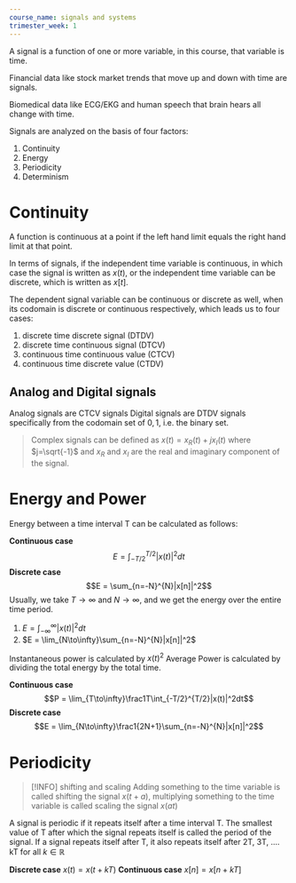 ```yaml
---
course_name: signals and systems
trimester_week: 1
---
```

A signal is a function of one or more variable, in this course, that variable is time.

Financial data like stock market trends that move up and down with time are signals.

Biomedical data like ECG/EKG and human speech that brain hears all change with time.

Signals are analyzed on the basis of four factors:
1. Continuity
2. Energy
3. Periodicity
4. Determinism
# Continuity
A function is continuous at a point if the left hand limit equals the right hand limit at that point.

In terms of signals, if the independent time variable is continuous, in which case the signal is written as $x(t)$, or the independent time variable can be discrete, which is written as $x[t]$.

The dependent signal variable can be continuous or discrete as well, when its codomain is discrete or continuous respectively, which leads us to four cases:

1. discrete time discrete signal (DTDV)
2. discrete time continuous signal (DTCV)
3. continuous time continuous value (CTCV)
4. continuous time discrete value (CTDV)
## Analog and Digital signals
Analog signals are CTCV signals
Digital signals are DTDV signals specifically from the codomain set of ${0, 1}$, i.e. the binary set.

> Complex signals can be defined as $x(t) = x_R(t)+jx_I(t)$ where $j=\sqrt{-1}$ and $x_R$ and $x_I$ are the real and imaginary component of the signal.
# Energy and Power
Energy between a time interval T can be calculated as follows:

**Continuous case**
$$ E = \int_{-T/2}^{T/2}|x(t)|^2dt$$
**Discrete case**
$$E = \sum_{n=-N}^{N}|x[n]|^2$$
Usually, we take $T\to \infty$ and $N\to \infty$, and we get the energy over the entire time period.
1. $E = \int_{-\infty}^{\infty}|x(t)|^2dt$
2. $E = \lim_{N\to\infty}\sum_{n=-N}^{N}|x[n]|^2$

Instantaneous power is calculated by $x(t)^2$
Average Power is calculated by dividing the total energy by the total time.

**Continuous case**
$$P = \lim_{T\to\infty}\frac1T\int_{-T/2}^{T/2}|x(t)|^2dt$$
**Discrete case**
$$E = \lim_{N\to\infty}\frac1{2N+1}\sum_{n=-N}^{N}|x[n]|^2$$
# Periodicity
> [!INFO] shifting and scaling
> Adding something to the time variable is called shifting the signal $x(t+a)$, multiplying something to the time variable is called scaling the signal $x(at)$

A signal is periodic if it repeats itself after a time interval T. The smallest value of T after which the signal repeats itself is called the period of the signal. If a signal repeats itself after T, it also repeats itself after 2T, 3T, .... kT for all $k \in \mathbb R$

**Discrete case** $x(t) = x(t+kT)$
**Continuous case** $x[n] = x[n + kT]$

